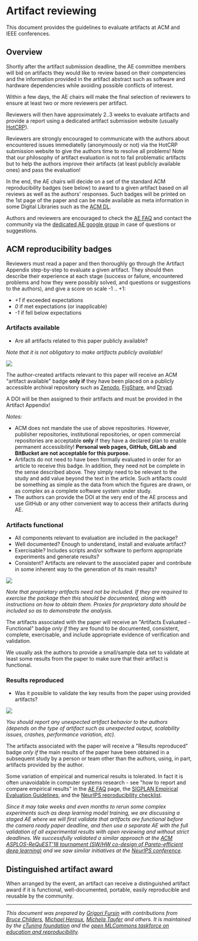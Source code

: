 # Artifact reviewing

This document provides the guidelines to evaluate artifacts at ACM and IEEE conferences.

## Overview

Shortly after the artifact submission deadline, the AE committee members 
will bid on artifacts they would like to review based on their competencies 
and the information provided in the artifact abstract such as software and hardware dependencies
while avoiding possible conflicts of interest.

Within a few days, the AE chairs will make the final selection of reviewers
to ensure at least two or more reviewers per artifact.

Reviewers will then have approximately 2..3 weeks to evaluate artifacts 
and provide a report using a dedicated artifact submission website 
(usually <a href="https://www.linkedin.com/pulse/acm-ppopp19-artifact-evaluation-report-hotcrp-grigori-fursin/">HotCRP</a>).

Reviewers are strongly encouraged to communicate with the authors about encountered issues 
immediatelly (anonymously or not) via the HotCRP submission website to give the authors time to 
resolve all problems! Note that our philosophy of artifact evaluation is not to fail problematic artifacts 
but to help the authors improve their artifacts (at least publicly available ones) and pass the evaluation!

In the end, the AE chairs will decide on a set of the standard ACM reproducibility badges (see below)
to award to a given artifact based on all reviews as well as the authors' responses.
Such badges will be printed on the 1st page of the paper and can be made available as meta information in some Digital Libraries 
such as the <a href="https://dl.acm.org">ACM DL</a>.

Authors and reviewers are encouraged to check the <a href="faq.md">AE FAQ</a>
and contact the community via the <a href="https://groups.google.com/forum/#!forum/artifact-evaluation">dedicated AE google group</a> 
in case of questions or suggestions.


## ACM reproducibility badges

Reviewers must read a paper and then thoroughly go through the Artifact Appendix 
step-by-step to evaluate a given artifact. They should then describe their experience 
at each stage (success or failure, encountered problems and how they were possibly solved, 
and questions or suggestions to the authors), and give a score on scale -1 .. +1:

- *+1* if exceeded expectations
- *0* if met expectations (or inapplicable)
- *-1* if fell below expectations

### Artifacts available

* Are all artifacts related to this paper publicly available?

*Note that it is not obligatory to make artifacts publicly available!*

![](https://www.acm.org/binaries/content/gallery/acm/publications/replication-badges/artifacts_available_dl.jpg)

The author-created artifacts relevant to this paper will receive an ACM "artifact available" badge 
**only if** they have been placed on a publicly accessible archival repository
such as [Zenodo](https://zenodo.org "https://zenodo.org"), [FigShare](https://figshare.com "https://figshare.com"),
and [Dryad](http://datadryad.org "http://datadryad.org").

A DOI will be then assigned to their artifacts and must be provided in the Artifact Appendix!

*Notes:*

* ACM does not mandate the use of above repositories. However, publisher repositories,
  institutional repositories, or open commercial repositories are acceptable
  **only** if they have a declared plan to enable permanent accessibility!
  **Personal web pages, GitHub, GitLab and BitBucket are not acceptable for this purpose.**
* Artifacts do not need to have been formally evaluated in order for an article
  to receive this badge. In addition, they need not be complete in the sense
  described above. They simply need to be relevant to the study and add value
  beyond the text in the article. Such artifacts could be something as simple
  as the data from which the figures are drawn, or as complex as a complete
  software system under study.
* The authors can provide the DOI at the very end of the AE process 
  and use GitHub or any other convenient way to access their artifacts 
  during AE.

### Artifacts functional

* All components relevant to evaluation are included in the package? 
* Well documented? Enough to understand, install and evaluate artifact?
* Exercisable? Includes scripts and/or software to perform appropriate experiments and generate results?
* Consistent? Artifacts are relevant to the associated paper and contribute in some inherent way to the generation of its main results?

![](https://www.acm.org/binaries/content/gallery/acm/publications/replication-badges/artifacts_evaluated_functional_dl.jpg)

*Note that proprietary artifacts need not be included. If they are required
to exercise the package then this should be documented, along with instructions
on how to obtain them. Proxies for proprietary data should be included so as to
demonstrate the analysis.*

The artifacts associated with the paper will receive an 
"Artifacts Evaluated - Functional" badge *only if* they are found to be documented, consistent,
complete, exercisable, and include appropriate evidence of verification and validation.

We usually ask the authors to provide a small/sample data set to validate at least
some results from the paper to make sure that their artifact is functional.

### Results reproduced

* Was it possible to validate the key results from the paper using provided artifacts? 

![](https://www.acm.org/binaries/content/gallery/acm/publications/replication-badges/results_reproduced_dl.jpg)

*You should report any unexpected artifact behavior to the authors (depends on the type of artifact such as unexpected output, scalability issues, crashes, performance variation, etc).*

The artifacts associated with the paper will receive a "Results reproduced" badge *only if* the main results 
of the paper have been obtained in a subsequent study by a person or team other than the authors, using, 
in part, artifacts provided by the author.

Some variation of empirical and numerical results is tolerated.
In fact it is often unavoidable in computer systems research - see
"how to report and compare empirical results" in the
[AE FAQ](faq.md) page,  the [SIGPLAN Empirical Evaluation Guidelines](https://www.sigplan.org/Resources/EmpiricalEvaluation "https://www.sigplan.org/Resources/EmpiricalEvaluation"),
and the [NeurIPS reproducibility checklist](https://www.cs.mcgill.ca/~jpineau/ReproducibilityChecklist.pdf "https://www.cs.mcgill.ca/~jpineau/ReproducibilityChecklist.pdf").

*Since it may take weeks and even months to rerun some complex experiments 
 such as deep learning model training, we are discussing a staged AE where we will first validate that
 artifacts are functional before the camera ready paper deadline, and then
 use a separate AE with the full validation of all experimental results 
 with open reviewing and without strict deadlines. We successfully validated
 a similar approach at the [ACM ASPLOS-ReQuEST'18 tournament (SW/HW co-design of Pareto-efficient deep learning)](https://cknowledge.io/c/event/request-reproducible-benchmarking-tournament)
 and we saw similar initiatives at the [NeurIPS conference](https://openreview.net/group?id=NeurIPS.cc/2019/Reproducibility_Challenge).*


## Distinguished artifact award

When arranged by the event, an artifact can receive a distinguished artifact award if it is functional, well-documented, portable, easily reproducible and reusable by the community.

----

*This document was prepared by [Grigori Fursin](https://cKnowledge.io/@gfursin "https://cKnowledge.io/@gfursin")
 with contributions from [Bruce Childers](https://people.cs.pitt.edu/~childers "https://people.cs.pitt.edu/~childers"), 
 [Michael Heroux](https://www.sandia.gov/~maherou "https://www.sandia.gov/~maherou"), 
 [Michela Taufer](https://gcl.cis.udel.edu/personal/taufer/ "https://gcl.cis.udel.edu/personal/taufer/") and others.
 It is maintained by the [cTuning foundation](https://cTuning.org/ae) and the 
 [open MLCommons taskforce on education and reproducibility](https://github.com/mlcommons/ck/blob/master/docs/taskforce.md).*
